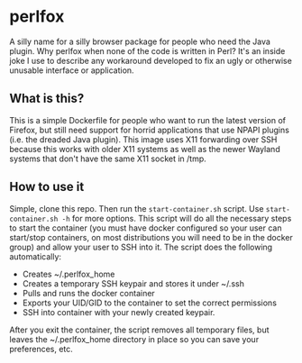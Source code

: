 # perlfox
A silly name for a silly browser package for people who need the Java plugin. Why perlfox when none of the code is written in Perl? It's an inside joke I use to describe any workaround developed to fix an ugly or otherwise unusable interface or application.

## What is this?
This is a simple Dockerfile for people who want to run the latest version of Firefox, but still need support for horrid applications that use NPAPI plugins (i.e. the dreaded Java plugin). This image uses X11 forwarding over SSH because this works with older X11 systems as well as the newer Wayland systems that don't have the same X11 socket in /tmp.

## How to use it
Simple, clone this repo. Then run the `start-container.sh` script. Use `start-container.sh -h` for more options. This script will do all the necessary steps to start the container (you must have docker configured so your user can start/stop containers, on most distributions you will need to be in the docker group) and allow your user to SSH into it. The script does the following automatically:
* Creates ~/.perlfox_home
* Creates a temporary SSH keypair and stores it under ~/.ssh
* Pulls and runs the docker container
* Exports your UID/GID to the container to set the correct permissions
* SSH into container with your newly created keypair.

After you exit the container, the script removes all temporary files, but leaves the ~/.perlfox_home directory in place so you can save your preferences, etc.
